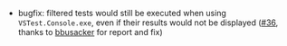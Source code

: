 * bugfix: filtered tests would still be executed when using `VSTest.Console.exe`, even if their results would not be displayed ([#36](https://github.com/csoltenborn/GoogleTestAdapter/issues/36), thanks to [bbusacker](https://github.com/bbusacker) for report and fix)